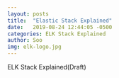 ```yaml
---
layout: posts
title:  "Elastic Stack Explained"
date:   2019-08-24 12:44:05 -0500
categories: ELK Stack Explained
author: Soo
img: elk-logo.jpg 
---
```


ELK Stack Explained(Draft)